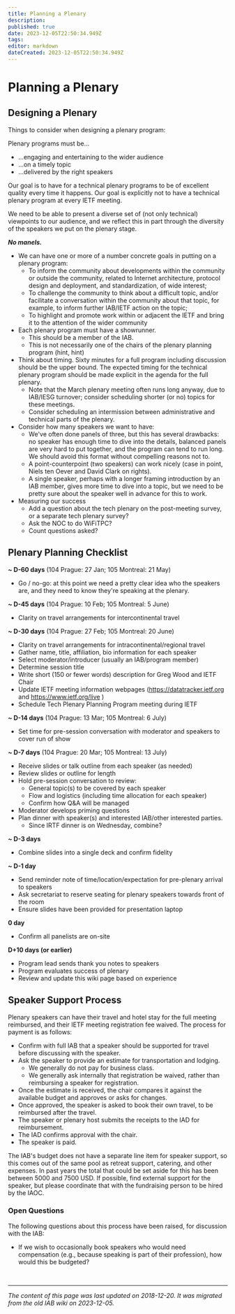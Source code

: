 ```yaml
---
title: Planning a Plenary
description: 
published: true
date: 2023-12-05T22:50:34.949Z
tags: 
editor: markdown
dateCreated: 2023-12-05T22:50:34.949Z
---
```


# Planning a Plenary
## Designing a Plenary
Things to consider when designing a plenary program:

Plenary programs must be...

- ...engaging and entertaining to the wider audience
- ...on a timely topic
- ...delivered by the right speakers

Our goal is to have for a technical plenary programs to be of excellent quality every time it happens. Our goal is explicitly not to have a technical plenary program at every IETF meeting.

We need to be able to present a diverse set of (not only technical) viewpoints to our audience, and we reflect this in part through the diversity of the speakers we put on the plenary stage.

***No manels.***

- We can have one or more of a number concrete goals in putting on a plenary program:
  - To inform the community about developments within the community or outside the community, related to Internet architecture, protocol design and deployment, and standardization, of wide interest;
  - To challenge the community to think about a difficult topic, and/or facilitate a conversation within the community about that topic, for example, to inform further IAB/IETF action on the topic;
  - To highlight and promote work within or adjacent the IETF and bring it to the attention of the wider community
- Each plenary program must have a showrunner.
  - This should be a member of the IAB.
  - This is not necessarily one of the chairs of the plenary planning program (hint, hint)
- Think about timing. Sixty minutes for a full program including discussion should be the upper bound. The expected timing for the technical plenary program should be made explicit in the agenda for the full plenary.
  - Note that the March plenary meeting often runs long anyway, due to IAB/IESG turnover; consider scheduling shorter (or no) topics for these meetings.
  - Consider scheduling an intermission between administrative and technical parts of the plenary.
- Consider how many speakers we want to have:
  - We've often done panels of three, but this has several drawbacks: no speaker has enough time to dive into the details, balanced panels are very hard to put together, and the program can tend to run long. We should avoid this format without compelling reasons not to.
  - A point-counterpoint (two speakers) can work nicely (case in point, Niels ten Oever and David Clark on rights).
  - A single speaker, perhaps with a longer framing introduction by an IAB member, gives more time to dive into a topic, but we need to be pretty sure about the speaker well in advance for this to work.
- Measuring our success
  - Add a question about the tech plenary on the post-meeting survey, or a separate tech plenary survey?
  - Ask the NOC to do WiFiTPC?
  - Count questions asked?

## Plenary Planning Checklist
**~ D-60 days**
(104 Prague: 27 Jan; 105 Montreal: 21 May)

- Go / no-go: at this point we need a pretty clear idea who the speakers are, and they need to know they're speaking at the plenary.

**~ D-45 days**
(104 Prague: 10 Feb; 105 Montreal: 5 June)

- Clarity on travel arrangements for intercontinental travel

**~ D-30 days**
(104 Prague: 27 Feb; 105 Montreal: 20 June)

- Clarity on travel arrangements for intracontinental/regional travel
- Gather name, title, affiliation, bio information for each speaker
- Select moderator/introducer (usually an IAB/program member)
- Determine session title
- Write short (150 or fewer words) description for Greg Wood and IETF Chair
- Update IETF meeting information webpages (https://datatracker.ietf.org and https://www.ietf.org/live )
- Schedule Tech Plenary Planning Program meeting during IETF

**~ D-14 days**
(104 Prague: 13 Mar; 105 Montreal: 6 July)

- Set time for pre-session conversation with moderator and speakers to cover run of show

**~ D-7 days**
(104 Prague: 20 Mar; 105 Montreal: 13 July)

- Receive slides or talk outline from each speaker (as needed)
- Review slides or outline for length
- Hold pre-session conversation to review:
  - General topic(s) to be covered by each speaker
  - Flow and logistics (including time allocation for each speaker)
  - Confirm how Q&A will be managed
- Moderator develops priming questions
- Plan dinner with speaker(s) and interested IAB/other interested parties.
  - Since IRTF dinner is on Wednesday, combine?

**~ D-3 days**
- Combine slides into a single deck and confirm fidelity

**~ D-1 day**
- Send reminder note of time/location/expectation for pre-plenary arrival to speakers
- Ask secretariat to reserve seating for plenary speakers towards front of the room
- Ensure slides have been provided for presentation laptop

**0 day**

- Confirm all panelists are on-site

**D+10 days (or earlier)**
- Program lead sends thank you notes to speakers
- Program evaluates success of plenary
- Review and update this wiki page based on experience

## Speaker Support Process

Plenary speakers can have their travel and hotel stay for the full meeting reimbursed, and their IETF meeting registration fee waived. The process for payment is as follows:

- Confirm with full IAB that a speaker should be supported for travel before discussing with the speaker.
- Ask the speaker to provide an estimate for transportation and lodging.
  - We generally do not pay for business class.
  - We generally ask internally that registration be waived, rather than reimbursing a speaker for registration.
- Once the estimate is received, the chair compares it against the available budget and approves or asks for changes.
- Once approved, the speaker is asked to book their own travel, to be reimbursed after the travel.
- The speaker or plenary host submits the receipts to the IAD for reimbursement.
- The IAD confirms approval with the chair.
- The speaker is paid.

The IAB's budget does not have a separate line item for speaker support, so this comes out of the same pool as retreat support, catering, and other expenses. In past years the total that could be set aside for this has been between 5000 and 7500 USD. If possible, find external support for the speaker, but please coordinate that with the fundraising person to be hired by the IAOC.


### Open Questions
The following questions about this process have been raised, for discussion with the IAB:

- If we wish to occasionally book speakers who would need compensation (e.g., because speaking is part of their profession), how would this be budgeted?

&nbsp;
&nbsp;
&nbsp;

---

*The content of this page was last updated on 2018-12-20. It was migrated from the old IAB wiki on 2023-12-05.*
